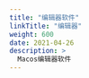 ```yaml
---
title: "编辑器软件"
linkTitle: "编辑器"
weight: 600
date: 2021-04-26
description: >
  Macos编辑器软件
---
```






